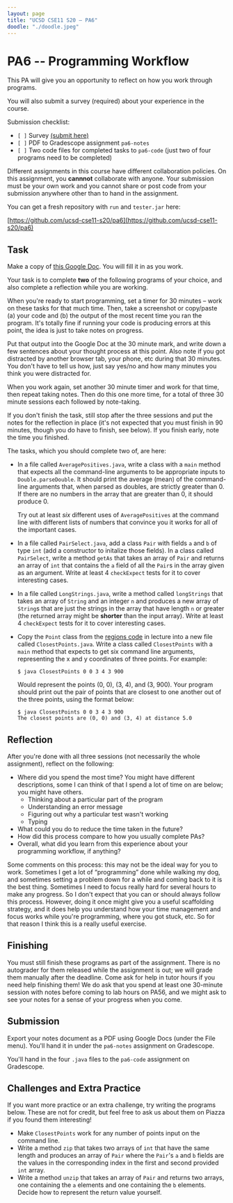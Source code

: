 ```yaml
---
layout: page
title: "UCSD CSE11 S20 – PA6"
doodle: "./doodle.jpeg"
---
```


# PA6 -- Programming Workflow

This PA will give you an opportunity to reflect on how you work through
programs.

You will also submit a survey (required) about your experience in the course.

Submission checklist:
  - `[ ]` Survey [(submit here)](https://docs.google.com/forms/d/e/1FAIpQLSeWEuBKICqefsps2E7qxognjn6No0UjaRFm1VefSYMbylCqcg/viewform)
  - `[ ]` PDF to Gradescope assignment `pa6-notes`
  - `[ ]` Two code files for completed tasks to `pa6-code` (just two of four programs need to be completed)

Different assignments in this course have different collaboration policies.
On this assignment, you **cannnot** collaborate with anyone. Your submission
must be your own work and you cannot share or post code from your submission
anywhere other than to hand in the assignment.

You can get a fresh repository with `run` and `tester.jar` here:

[https://github.com/ucsd-cse11-s20/pa6](https://github.com/ucsd-cse11-s20/pa6)

## Task

Make a copy of [this Google
Doc](https://docs.google.com/document/d/1pbXuHp-_2wKZR9o44laLOJ45Q9tjFgm9OdC_Pin73Hw/edit?usp=sharing).
You will fill it in as you work.

Your task is to complete **two** of the following programs of your choice,
and also complete a reflection while you are working.

When you're ready to start programming, set a timer for 30 minutes – work on
these tasks for that much time. Then, take a screenshot or copy/paste (a)
your code and (b) the output of the most recent time you ran the program.
It's totally fine if running your code is producing errors at this point, the
idea is just to take notes on progress.

Put that output into the Google Doc at the 30 minute mark, and write down a
few sentences about your thought process at this point. Also note if you got
distracted by another browser tab, your phone, etc during that 30 minutes.
You don't have to tell us how, just say yes/no and how many minutes you think
you were distracted for.

When you work again, set another 30 minute timer and work for that time, then
repeat taking notes. Then do this one more time, for a total of three 30 minute
sessions each followed by note-taking.

If you don't finish the task, still stop after the three sessions and put the
notes for the reflection in place (it's not expected that you must finish in
90 minutes, though you do have to finish, see below). If you finish early,
note the time you finished.

The tasks, which you should complete two of, are here:

- In a file called `AveragePositives.java`, write a class with a `main`
method that expects all the command-line arguments to be appropriate inputs
to `Double.parseDouble`. It should print the average (mean) of the
command-line arguments that, when parsed as doubles, are strictly greater
than 0. If there are no numbers in the array that are greater than 0, it
should produce 0.

  Try out at least _six_ different uses of `AveragePositives` at the command
  line with different lists of numbers that convince you it works for all of
  the important cases.

- In a file called `PairSelect.java`, add a class `Pair` with fields `a` and
`b` of type `int` (add a constructor to initalize those fields). In a class
called `PairSelect`, write a method `getAs` that takes an array of `Pair` and
returns an array of `int` that contains the `a` field of all the `Pair`s in
the array given as an argument. Write at least 4 `checkExpect` tests for it
to cover interesting cases.

- In a file called `LongStrings.java`, write a method called `longStrings`
that takes an array of `String` and an integer `n` and produces a new array
of `String`s that are just the strings in the array that have length `n` or
greater (the returned array might be **shorter** than the input array). Write
at least 4 `checkExpect` tests for it to cover interesting cases.

- Copy the `Point` class from the [regions
code](https://github.com/ucsd-cse11-s20/08-Abstract-Classes) in lecture into
a new file called `ClosestPoints.java`. Write a class called `ClosestPoints`
with a `main` method that expects to get six command line arguments,
representing the x and y coordinates of three points. For example:

    ```
    $ java ClosestPoints 0 0 3 4 3 900
    ```

    Would represent the points (0, 0), (3, 4), and (3, 900). Your program
    should print out the pair of points that are closest to one another out
    of the three points, using the format below:

    ```
    $ java ClosestPoints 0 0 3 4 3 900
    The closest points are (0, 0) and (3, 4) at distance 5.0
    ```

## Reflection

After you're done with all three sessions (not necessarily the whole
assignment), reflect on the following:

- Where did you spend the most time? You might have different descriptions,
some I can think of that I spend a lot of time on are below; you might have
others.
  - Thinking about a particular part of the program
  - Understanding an error message
  - Figuring out why a particular test wasn't working
  - Typing
- What could you do to reduce the time taken in the future?
- How did this process compare to how you usually complete PAs?
- Overall, what did you learn from this experience about your programming
workflow, if anything?

Some comments on this process: this may not be the ideal way for you to work.
Sometimes I get a lot of “programming” done while walking my dog, and
sometimes setting a problem down for a while and coming back to it is the
best thing. Sometimes I need to focus really hard for several hours to make
any progress. So I don't expect that you can or should always follow this
process. However, doing it once might give you a useful scaffolding strategy,
and it does help you understand how your time management and focus works
while you're programming, where you got stuck, etc. So for that reason I
think this is a really useful exercise.

## Finishing

You must still finish these programs as part of the assignment. There is no
autograder for them released while the assignment is out; we will grade them
manually after the deadline. Come ask for help in tutor hours if you need
help finishing them! We do ask that you spend at least one 30-minute session
with notes before coming to lab hours on PA56, and we might ask to see your
notes for a sense of your progress when you come.

## Submission

Export your notes document as a PDF using Google Docs (under the File menu).
You'll hand it in under the `pa6-notes` assignment on Gradescope.

You'll hand in the four `.java` files to the `pa6-code` assignment on
Gradescope.

## Challenges and Extra Practice

If you want more practice or an extra challenge, try writing the programs
below. These are not for credit, but feel free to ask us about them on
Piazza if you found them interesting!

- Make `ClosestPoints` work for any number of points input on the command
line.
- Write a method `zip` that takes two arrays of `int` that have the same
length and produces an array of `Pair` where the `Pair`'s `a` and `b` fields
are the values in the corresponding index in the first and second provided
`int` array.
- Write a method `unzip` that takes an array of `Pair` and returns two
arrays, one containing the `a` elements and one containing the `b` elements.
Decide how to represent the return value yourself.
